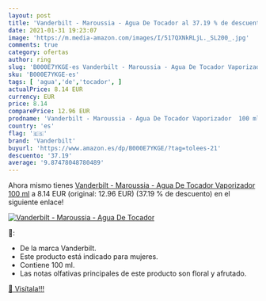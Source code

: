 ```yaml
---
layout: post
title: 'Vanderbilt - Maroussia - Agua De Tocador al 37.19 % de descuento'
date: 2021-01-31 19:23:07
image: 'https://m.media-amazon.com/images/I/517QXNkRLjL._SL200_.jpg'
comments: true
category: ofertas
author: ring
slug: 'B000E7YKGE-es Vanderbilt - Maroussia - Agua De Tocador Vaporizador 100 ml'
sku: 'B000E7YKGE-es'
tags: [ 'agua','de','tocador', ]
actualPrice: 8.14 EUR
currency: EUR
price: 8.14
comparePrice: 12.96 EUR
prodname: 'Vanderbilt - Maroussia - Agua De Tocador Vaporizador  100 ml'
country: 'es'
flag: '🇪🇸'
brand: 'Vanderbilt'
buyurl: 'https://www.amazon.es/dp/B000E7YKGE/?tag=tolees-21'
descuento: '37.19'
average: '9.87478048780489'
---
```


Ahora mismo tienes [Vanderbilt - Maroussia - Agua De Tocador Vaporizador  100 ml](https://www.amazon.es/dp/B000E7YKGE/?tag=tolees-21) a 8.14 EUR (original: 12.96 EUR) (37.19 %  de descuento) en el siguiente enlace!

[![Vanderbilt - Maroussia - Agua De Tocador](https://m.media-amazon.com/images/I/517QXNkRLjL._SL200_.jpg)](https://www.amazon.es/dp/B000E7YKGE/?tag=tolees-21)

🔎:

- De la marca Vanderbilt.
- Este producto está indicado para mujeres.
- Contiene 100 ml.
- Las notas olfativas principales de este producto son floral y afrutado.

[🛒 Visítala!!!](https://www.amazon.es/dp/B000E7YKGE/?tag=tolees-21)
